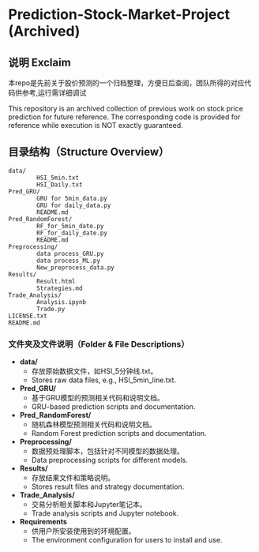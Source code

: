 # Prediction-Stock-Market-Project (Archived)
## 说明 Exclaim

本repo是先前关于股价预测的一个归档整理，方便日后查阅，团队所得的对应代码供参考,运行需详细调试

This repository is an archived collection of previous work on stock price prediction for future reference. The corresponding code is provided for reference while execution is NOT exactly guaranteed.

## 目录结构（Structure Overview）

```
data/
		HSI_5min.txt
        HSI_Daily.txt
Pred_GRU/
		GRU for 5min_data.py
		GRU for daily_data.py
		README.md
Pred_RandomForest/
		RF_for_5min_date.py
		RF_for_daily_date.py
		README.md
Preprocessing/
		data process_GRU.py
		data process_ML.py
		New_preprocess_data.py
Results/
		Result.html
		Strategies.md
Trade_Analysis/
		Analysis.ipynb
		Trade.py
LICENSE.txt
README.md
```

### 文件夹及文件说明（Folder & File Descriptions）

- **data/**
	- 存放原始数据文件，如HSI_5分钟线.txt。
	- Stores raw data files, e.g., HSI_5min_line.txt.
- **Pred_GRU/**
	- 基于GRU模型的预测相关代码和说明文档。
	- GRU-based prediction scripts and documentation.
- **Pred_RandomForest/**
	- 随机森林模型预测相关代码和说明文档。
	- Random Forest prediction scripts and documentation.
- **Preprocessing/**
	- 数据预处理脚本，包括针对不同模型的数据处理。
	- Data preprocessing scripts for different models.
- **Results/**
	- 存放结果文件和策略说明。
	- Stores result files and strategy documentation.
- **Trade_Analysis/**
	- 交易分析相关脚本和Jupyter笔记本。
	- Trade analysis scripts and Jupyter notebook.
- **Requirements**
    - 供用户所安装使用到的环境配置。
    - The environment configuration for users to install and use.
